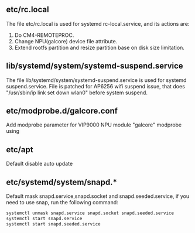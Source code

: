 ## etc/rc.local

The file etc/rc.local is used for systemd rc-local.service, and its actions are:
1. Do CM4-REMOTEPROC.
2. Change NPU(galcore) device file attribute.
3. Extend rootfs partition and resize partition base on disk size limitation.

## lib/systemd/system/systemd-suspend.service

The file lib/systemd/system/systemd-suspend.service is used for systemd suspend.service.
File is patched for AP6256 wifi suspend issue, that does "/usr/sbin/ip link set down wlan0" before system suspend.

## etc/modprobe.d/galcore.conf

Add modprobe parameter for VIP9000 NPU module "galcore" modprobe using

## etc/apt

Default disable auto update

## etc/systemd/system/snapd.*

Default mask snapd.service,snapd.socket and snapd.seeded.service, if you need to use snap, run the following command:
```bash
systemctl unmask snapd.service snapd.socket snapd.seeded.service
systemctl start snapd.service
systemctl start snapd.seeded.service
```
